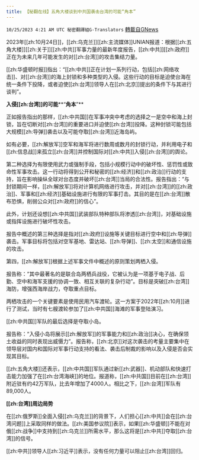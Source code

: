 ```yaml
---
title: 【秘翻在线】五角大楼谈到中共国袭击台湾的可能“角本”
---
```

`10/25/2023 4:21 AM UTC 秘密翻譯組G-Translators` [轉載自GNews](https://gnews.org/articles/1877272)

2023年[[zh:10月24日]]，[[zh:乌克兰]][[zh:主流媒体]]UNIAN报道：根据[[zh:五角大楼]][[zh:关于]][[zh:中共]]军事力量的最新年度报告，[[zh:中共]][[zh:政府]]正在为未来几年可能发生的对[[zh:台湾]]的攻击集结力量。

[[zh:华盛顿时报]]指出：“[[zh:中共]]正在计划一系列行动，包括[[zh:网络攻击]]、对[[zh:台湾]]的海上封锁和多种类型的入侵。这些行动的目标是迫使台海在统一条件下投降，或者迫使[[zh:台湾]]领导人在[[zh:北京]]提出的条件下与其进行谈判”。

**入侵[[zh:台湾]]的可能****“****角本****”**

正如报告指出的那样，[[zh:中共国]]在军事冲突中考虑的选择之一是空中和海上封锁，旨在切断对[[zh:台湾]]的重要进口并迫使[[zh:台湾]]投降。这种封锁可能包括大规模[[zh:导弹]]袭击以及可能夺取[[zh:台湾]]近海岛屿。

如有必要，[[zh:解放军]]空军和海军将进行数周或数月的封锁行动，并利用电子和[[zh:信息战]]来孤立[[zh:台湾]]并控制国际对[[zh:中共]]入侵[[zh:台湾]]的舆论。

第二种选择为有限使用武力或强制手段，包括小规模行动中的破坏性、惩罚性或致命性军事攻击。这一行动将得到公开和秘密的[[zh:经济]]和[[zh:政治]]行动的支持，旨在影响操纵全球对台态度并破坏[[zh:台湾]]当局的合法性。报告指出：“与封锁期间一样，[[zh:解放军]]将对计算机网络进行攻击，并对[[zh:台湾]]的[[zh:政治]]、军事和[[zh:经济]]基础设施进行有限的军事打击。其目的是在[[zh:台湾]]散布恐惧，削弱公众对[[zh:政府]]的信心”。

此外，计划还设想[[zh:中共国]]武装部队特种部队将渗透[[zh:台湾]]，对基础设施或指挥设施进行破坏性攻击。

报告中概述的第三种选择是指对[[zh:政府]]设施等关键目标进行空中和[[zh:导弹]]袭击。军事目标将包括对空军基地、雷达站、[[zh:导弹]]、[[zh:太空]]和通信设施的攻击。

第四，[[zh:解放军]]根据上述军事文件中概述的原则策划两栖入侵。

报告称：“其中最著名的是联合岛两栖兵战役，它被认为是一项基于电子战、后勤、空中和海军支援的协调一致、相互关联的复杂行动”。目标是突破[[zh:台湾]]海防，增强西海岸战力，夺取重点目标。

两栖攻击的一个关键要素是使用民用汽车渡轮。这一方案于2022年[[zh:10月]]进行了测试，当时有七艘渡轮参加了[[zh:中共国]]海滩的军事登陆演习。

[[zh:中共国]]军队的最后选择是夺取小岛。

报告称：“入侵小岛将展示[[zh:解放军]]的军事能力和[[zh:政治]]决心，在确保领土收益的同时表现出威慑力”。报告称，[[zh:北京]]对这次袭击的考量主要集中在领导层对国内和国际对军事行动支持的看法、袭击后制裁的影响以及入侵是否会实现其目标。

[[zh:五角大楼]]还表示，[[zh:中共国]]军队通过新[[zh:武器]]、机动部队和快速打击能力加强了在[[zh:台湾海峡]]的地位。报道称，[[zh:中共国]]目前在[[zh:台湾]]附近驻有约42万军队，比去年增加了4000人。相比之下，[[zh:台湾]]军队有89,000人。

**[[zh:台湾]]周边局势**

在[[zh:俄罗斯]]全面入侵[[zh:乌克兰]]的背景下，人们担心[[zh:中共]]会在[[zh:台湾问题]]上采取同样的做法。[[zh:美国参议院]]表示，如果[[zh:华盛顿]]不能在对俄[[zh:战争]]中支持到[[zh:乌克兰]]所需水平，那么这将是[[zh:中共]]夺取[[zh:台湾]]的信号。

[[zh:中共]]领导人[[zh:习近平]]表示，没有任何力量可以阻止[[zh:台湾]]回归。
